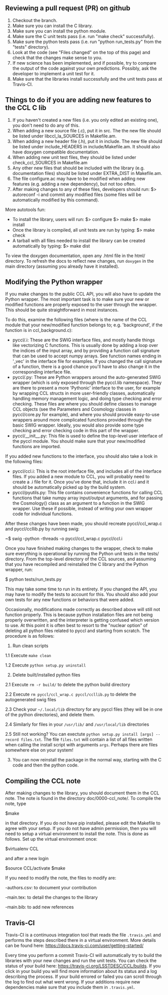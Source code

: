 Reviewing a pull request (PR) on github
---------------------------------------
1. Checkout the branch.
2. Make sure you can install the C library.
3. Make sure you can install the python module.
4. Make sure the C unit tests pass (i.e. run "make check" successfully).
5. Make sure the python tests pass (i.e. run "python run_tests.py" from the "tests" directory).
6. Look at the code (see "Files changed" on the top of this page) and check that the changes make sense to you.
7. If new science has been implemented, and if possible, try to compare the output of the code against your own predictions. Possibly, ask the developer to implement a unit test for it.
8. Make sure that the libraries install successfully and the unit tests pass at Travis-CI.

Things to do if you are adding new features to the CCL C lib
------------------------------------------------------------
 1. If you haven't created a new files (i.e. you only edited
    an existing one), you don't need to do any of this.
 2. When adding a new source file (.c), put it in src. The
    the new file should be listed under libccl_la_SOURCES in
    Makefile.am.
 3. When adding a new header file (.h), put it in include.
    The new file should be listed under include_HEADERS in
    include/Makefile.am. It should also have doxygen
    compatible documentation.
 4. When adding new unit test files, they should be listed
    under check_ccl_SOURCES in Makefile.am
 5. Any other new files that should be included with the
    library (e.g. documentation files) should be listed
    under EXTRA_DIST in Makefile.am.
 6. The file configure.ac may have to be modified when 
    adding new features (e.g. adding a new dependency), but
    not too often.
 7. After making changes to any of these files, developers
    should run:
      $> autoreconf -i
    and commit any modified files (some files will be
    automatically modified by this command).

More autotools fun:
 - To install the library, users will run:
     $> configure <options>
     $> make
     $> make install
 - Once the library is compiled, all unit tests are run by
   typing:
     $> make check
 - A tarball with all files needed to install the library
   can be created automatically by typing:
     $> make dist

To view the doxygen documentation, open any .html file in the html/ 
directory. To refresh the docs to reflect new changes, run 
`doxygen` in the main directory (assuming you already have it installed).

Modifying the Python wrapper
---------------------------------------------------------
If you make changes to the public CCL API, you will also have to update the 
Python wrapper. The most important task is to make sure your new or modified 
functions are properly exposed to the user through the wrapper. This should be 
quite straightforward in most instances.

To do this, examine the following files (where <modulename> is the name of the 
CCL module that your new/modified function belongs to; e.g. 'background', if the 
function is in ccl\_background.c):

 - pyccl/<modulename>.i: These are the SWIG interface files, and mostly handle 
   things like vectorizing C functions. This is usually done by adding a loop 
   over the indices of the input array, and by providing a function call 
   signature that can be used to accept numpy arrays. See function names ending 
   in '\_vec' in the interface file for examples. If you changed the call 
   signature of a function, there is a good chance you'll have to also change 
   it in the corresponding interface file.
 - pyccl/<modulename>.py: These are Python wrappers around the auto-generated 
   SWIG wrapper (which is only exposed through the pyccl.lib namespace). They 
   are there to present a more 'Pythonic' interface to the user, for example by 
   wrapping CCL structs in more user-friendly classes, automatically handling 
   memory management logic, and doing type checking and error checking.
   These files are where you should define classes to manage CCL objects (see 
   the Parameters and Cosmology classes in pyccl/core.py for example), and 
   where you should provide easy-to-use wrappers around more complicated 
   functions provided through the basic SWIG wrapper. Ideally, you would also 
   provide some type checking and error checking code in this part of the 
   wrapper.
 - pyccl/\_\_init\_\_.py: This file is used to define the top-level user interface 
   of the pyccl module. You should make sure that your new/modified functions 
   are imported.

If you added new functions to the interface, you should also take a look in 
the following files:

 - pyccl/ccl.i: This is the root interface file, and includes all of the 
   interface files. If you added a new module to CCL, you will probably need to 
   create a <modulename>.i file for it. Once you've done that, include it in 
   ccl.i and it should be automatically picked up by the build system.
 - pyccl/pyutils.py: This file contains convenience functions for calling CCL 
   functions that take numpy array input/output arguments, and for passing the 
   Cosmology() class as an argument to a function in the SWIG wrapper. Use 
   these if possible, instead of writing your own wrapper code for individual 
   functions.

After these changes have been made, you should recreate pyccl/ccl_wrap.c and
pyccl/ccllib.py by running swig:

~$ swig -python -threads -o pyccl/ccl_wrap.c pyccl/ccl.i


Once you have finished making changes to the wrapper, check to make sure 
everything is operational by running the Python unit tests in the tests/ 
directory. From the top-level directory of the CCL sources, and assuming that 
you have recompiled and reinstalled the C library and the Python wrapper, run:

  $ python tests/run\_tests.py

This may take some time to run in its entirety. If you changed the API, you may 
have to modify the tests to account for this. You should also add your own 
tests for any new functions or behaviors that were added.

Occasionally, modifications made correctly as described above will still not function properly.
This is because python installation files are not being properly overwritten, and 
the interpreter is getting confused which version to use. At this point it is often best to resort 
to the "nuclear option" of deleting all python files related to pyccl and starting from 
scratch. The procedure is as follows:
1. Run clean scripts
    
1.1 Execute `make clean`

1.2 Execute `python setup.py uninstall`

2. Delete built/installed python files

2.1 Execute `rm -r build/` to delete the python build directory

2.2 Execute `rm pyccl/ccl_wrap.c pyccl/ccllib.py` to delete the autogenerated swig files

2.3 Check your `~/.local/lib` directory for any pyccl files (they will be in one of the python directories), and delete them.

2.4 Similarly for files in your `/usr/lib/` and `/usr/local/lib` directories

2.5 Still not working? You can exectute `python setup.py install [args] --record files.txt`. 
The file `files.txt` will contain a list of all files written when calling the install script with
arguments `args`. Perhaps there are files somewhere else on your system! 

3. You can now reinstall the package in the normal way, starting with the 
C code and then the python code. 

Compiling the CCL note
--------------------------------------------
After making changes to the library, you should document them in the
CCL note. The note is found in the directory doc/0000-ccl_note/.
To compile the note, type 

  $make

in that directory. If you do not have pip installed, please edit the
Makefile to agree with your setup. If you do not have admin permission,
then you will need to setup a virtual environment to install the note.
This is done as follows. Set up the virtual environment once:
  
  $virtualenv CCL

and after a new login

  $source CCL/activate
  $make

If you need to modify the note, the files to modify are:
  
  -authors.csv: to document your contribution

  -main.tex: to detail the changes to the library

  -main.bib: to add new references

Travis-CI
--------------------------------------------

Travis-CI is a continuous integration tool that reads the file `.travis.yml` and performs
the steps described there in a virtual environment. More details can be found here: https://docs.travis-ci.com/user/getting-started/

Every time you perform a commit Travis-CI will automatically try to build the libraries with your new changes and run the unit tests. You can check the status of your build here: https://travis-ci.org/LSSTDESC/CCL/builds. If you click in your build you will find more information about its status and a log describing the process. If your build errored or failed you can scroll through the log to find out what went wrong. If your additions require new dependencies make sure that you include them in `.travis.yml`.
